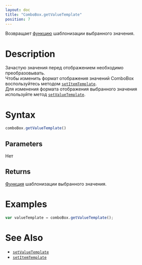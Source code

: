 ```yaml
---
layout: doc
title: "ComboBox.getValueTemplate"
position: 7
---
```


Возвращает [функцию](../../../Core/Script/) шаблонизации выбранного значения.

# Description

Зачастую значения перед отображением необходимо преобразовывать.  
Чтобы изменить формат отображения значений ComboBox воспользуйтесь методом [`setItemTemplate`](../../../Core/Elements/Container/Container.setItemTemplate/).  
Для изменения формата отображения выбранного значения используйте метод [`setValueTemplate`](../ComboBox.setValueTemplate/).

# Syntax

```js
comboBox.getValueTemplate()
```

## Parameters

Нет

## Returns

[Функция](../../../Core/Script/) шаблонизации выбранного значения.

# Examples

```js
var valueTemplate = comboBox.getValueTemplate();
```

# See Also

* [`setValueTemplate`](../ComboBox.setValueTemplate/)
* [`setItemTemplate`](../../../Core/Elements/Container/Container.setItemTemplate/)
